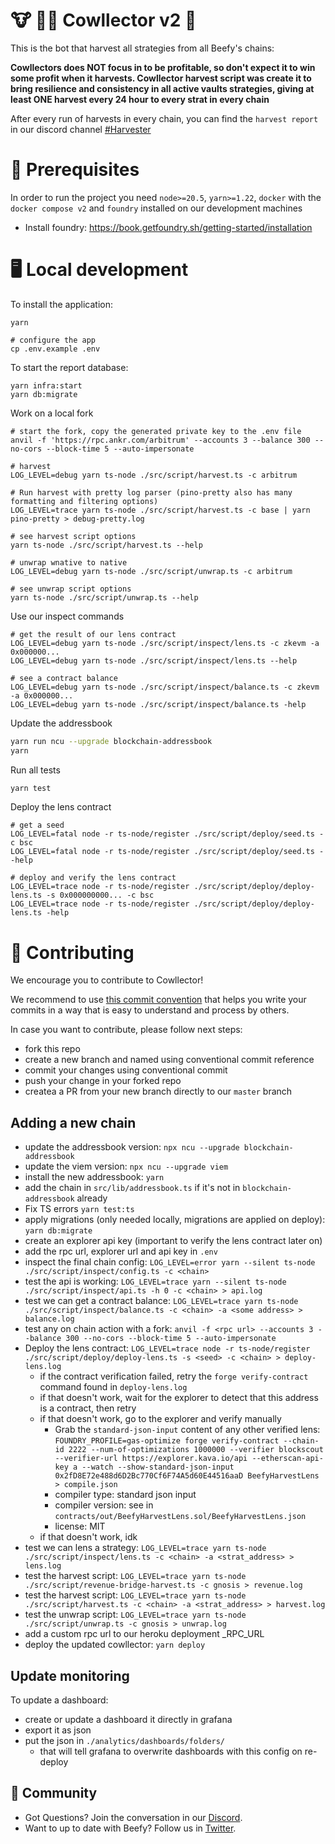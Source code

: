 # 🐮 🧑‍🌾 Cowllector v2 🌾

This is the bot that harvest all strategies from all Beefy's chains:

**Cowllectors does NOT focus in to be profitable, so don't expect it to win some profit when it harvests. Cowllector harvest script was create it to bring resilience and consistency in all active vaults strategies, giving at least ONE harvest every 24 hour to every strat in every chain**

After every run of harvests in every chain, you can find the `harvest report` in our discord channel [#Harvester](https://discord.com/channels/755231190134554696/914666606641184768)

# 📖 Prerequisites

In order to run the project you need `node>=20.5`, `yarn>=1.22`, `docker` with the `docker compose v2` and `foundry` installed on our development machines

- Install foundry: https://book.getfoundry.sh/getting-started/installation

# 🖥️ Local development

To install the application:

```shell
yarn

# configure the app
cp .env.example .env
```

To start the report database:
  
```shell
yarn infra:start
yarn db:migrate
```

Work on a local fork

```shell
# start the fork, copy the generated private key to the .env file
anvil -f 'https://rpc.ankr.com/arbitrum' --accounts 3 --balance 300 --no-cors --block-time 5 --auto-impersonate
``` 

```shell
# harvest
LOG_LEVEL=debug yarn ts-node ./src/script/harvest.ts -c arbitrum

# Run harvest with pretty log parser (pino-pretty also has many formatting and filtering options)
LOG_LEVEL=trace yarn ts-node ./src/script/harvest.ts -c base | yarn pino-pretty > debug-pretty.log

# see harvest script options
yarn ts-node ./src/script/harvest.ts --help
```

```shell
# unwrap wnative to native
LOG_LEVEL=debug yarn ts-node ./src/script/unwrap.ts -c arbitrum

# see unwrap script options
yarn ts-node ./src/script/unwrap.ts --help
```

Use our inspect commands
  
```shell
# get the result of our lens contract 
LOG_LEVEL=debug yarn ts-node ./src/script/inspect/lens.ts -c zkevm -a 0x000000...
LOG_LEVEL=debug yarn ts-node ./src/script/inspect/lens.ts --help

# see a contract balance
LOG_LEVEL=debug yarn ts-node ./src/script/inspect/balance.ts -c zkevm -a 0x000000...
LOG_LEVEL=debug yarn ts-node ./src/script/inspect/balance.ts -help
```

Update the addressbook

```bash
yarn run ncu --upgrade blockchain-addressbook
yarn
```

Run all tests

```bash
yarn test
```

Deploy the lens contract 

```shell
# get a seed
LOG_LEVEL=fatal node -r ts-node/register ./src/script/deploy/seed.ts -c bsc
LOG_LEVEL=fatal node -r ts-node/register ./src/script/deploy/seed.ts --help

# deploy and verify the lens contract
LOG_LEVEL=trace node -r ts-node/register ./src/script/deploy/deploy-lens.ts -s 0x000000000... -c bsc
LOG_LEVEL=trace node -r ts-node/register ./src/script/deploy/deploy-lens.ts -help
```

# 🤝 Contributing

We encourage you to contribute to Cowllector!

We recommend to use [this commit convention](https://github.com/conventional-commits/conventionalcommits.org) that helps you write your commits in a way that is easy to understand and process by others.

In case you want to contribute, please follow next steps:

- fork this repo
- create a new branch and named using conventional commit reference
- commit your changes using conventional commit
- push your change in your forked repo
- createa a PR from your new branch directly to our `master` branch

## Adding a new chain

- update the addressbook version: `npx ncu --upgrade blockchain-addressbook`
- update the viem version: `npx ncu --upgrade viem`
- install the new addressbook: `yarn`
- add the chain in `src/lib/addressbook.ts` if it's not in `blockchain-addressbook` already
- Fix TS errors `yarn test:ts`
- apply migrations (only needed locally, migrations are applied on deploy): `yarn db:migrate`
- create an explorer api key (important to verify the lens contract later on)
- add the rpc url, explorer url and api key in `.env`
- inspect the final chain config: `LOG_LEVEL=error yarn --silent ts-node ./src/script/inspect/config.ts -c <chain>`
- test the api is working: `LOG_LEVEL=trace yarn --silent ts-node ./src/script/inspect/api.ts -h 0 -c <chain> > api.log`
- test we can get a contract balance: `LOG_LEVEL=trace yarn ts-node ./src/script/inspect/balance.ts -c <chain> -a <some address> > balance.log`
- test any on chain action with a fork: `anvil -f <rpc url> --accounts 3 --balance 300 --no-cors --block-time 5 --auto-impersonate`
- Deploy the lens contract: `LOG_LEVEL=trace node -r ts-node/register ./src/script/deploy/deploy-lens.ts -s <seed> -c <chain> > deploy-lens.log`
    - if the contract verification failed, retry the `forge verify-contract` command found in `deploy-lens.log`
    - if that doesn't work, wait for the explorer to detect that this address is a contract, then retry
    - if that doesn't work, go to the explorer and verify manually
        - Grab the `standard-json-input` content of any other verified lens: `FOUNDRY_PROFILE=gas-optimize forge verify-contract --chain-id 2222 --num-of-optimizations 1000000 --verifier blockscout --verifier-url https://explorer.kava.io/api --etherscan-api-key a --watch --show-standard-json-input 0x2fD8E72e488d6D2Bc770Cf6F74A5d60E44516aaD BeefyHarvestLens > compile.json`
        - compiler type: standard json input
        - compiler version: see in `contracts/out/BeefyHarvestLens.sol/BeefyHarvestLens.json`
        - license: MIT
    - if that doesn't work, idk
- test we can lens a strategy: `LOG_LEVEL=trace yarn ts-node ./src/script/inspect/lens.ts -c <chain> -a <strat_address> > lens.log`
- test the harvest script: `LOG_LEVEL=trace yarn ts-node ./src/script/revenue-bridge-harvest.ts -c gnosis > revenue.log`
- test the harvest script: `LOG_LEVEL=trace yarn ts-node ./src/script/harvest.ts -c <chain> -a <strat_address> > harvest.log`
- test the unwrap script: `LOG_LEVEL=trace yarn ts-node ./src/script/unwrap.ts -c gnosis > unwrap.log`
- add a custom rpc url to our heroku deployment <CHAIN>_RPC_URL
- deploy the updated cowllector: `yarn deploy`

## Update monitoring

To update a dashboard:
- create or update a dashboard it directly in grafana
- export it as json
- put the json in `./analytics/dashboards/folders/` 
  - that will tell grafana to overwrite dashboards with this config on re-deploy

## 🍕 Community

- Got Questions? Join the conversation in our [Discord](https://discord.gg/yq8wfHd).
- Want to up to date with Beefy? Follow us in [Twitter](https://twitter.com/beefyfinance).
